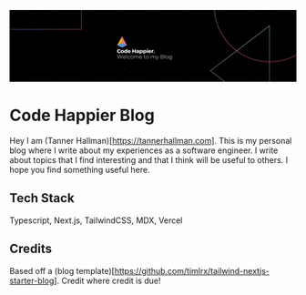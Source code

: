 ![Welcome Banner](/public/static/images/welcome-to-my-blog.png)

# Code Happier Blog

Hey I am (Tanner Hallman)[https://tannerhallman.com]. This is my personal blog where I write about my experiences as a software engineer. I write about topics that I find interesting and that I think will be useful to others. I hope you find something useful here.

## Tech Stack

Typescript, Next.js, TailwindCSS, MDX, Vercel

## Credits

Based off a (blog template)[https://github.com/timlrx/tailwind-nextjs-starter-blog]. Credit where credit is due!